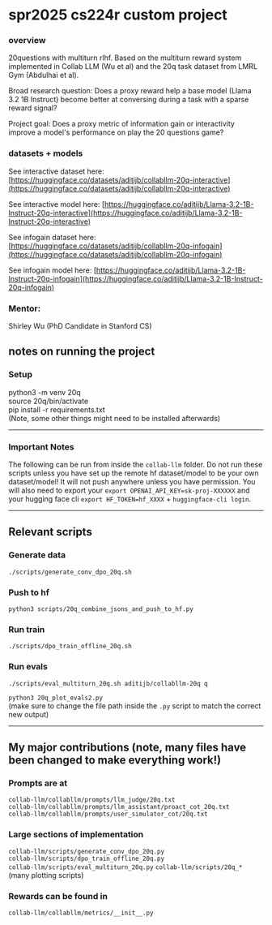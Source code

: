# spr2025 cs224r custom project

### overview

20questions with multiturn rlhf. Based on the multiturn reward system implemented in Collab LLM (Wu et al) and the 20q task dataset from LMRL Gym (Abdulhai et al). 

Broad research question: Does a proxy reward help a base model (Llama 3.2 1B Instruct) become better at conversing during a task with a sparse reward signal? 

Project goal: Does a proxy metric of information gain or interactivity improve a model's performance on play the 20 questions game?

### datasets + models

See interactive dataset here: [https://huggingface.co/datasets/aditijb/collabllm-20q-interactive](https://huggingface.co/datasets/aditijb/collabllm-20q-interactive)  

See interactive model here: [https://huggingface.co/aditijb/Llama-3.2-1B-Instruct-20q-interactive](https://huggingface.co/aditijb/Llama-3.2-1B-Instruct-20q-interactive)

See infogain dataset here: [https://huggingface.co/datasets/aditijb/collabllm-20q-infogain](https://huggingface.co/datasets/aditijb/collabllm-20q-infogain)  

See infogain model here: [https://huggingface.co/aditijb/Llama-3.2-1B-Instruct-20q-infogain](https://huggingface.co/aditijb/Llama-3.2-1B-Instruct-20q-infogain)

### Mentor: 
Shirley Wu (PhD Candidate in Stanford CS)

## notes on running the project

### Setup

python3 -m venv 20q  
source 20q/bin/activate  
pip install -r requirements.txt  
(Note, some other things might need to be installed afterwards)

---

### Important Notes

The following can be run from inside the `collab-llm` folder. Do not run these scripts unless you have set up the remote hf dataset/model to be your own dataset/model! It will not push anywhere unless you have permission. You will also need to export your `export OPENAI_API_KEY=sk-proj-XXXXXX` and your hugging face cli `export HF_TOKEN=hf_XXXX` + `huggingface-cli login`.

---

## Relevant scripts

### Generate data

`./scripts/generate_conv_dpo_20q.sh`


### Push to hf

`python3 scripts/20q_combine_jsons_and_push_to_hf.py`


### Run train

`./scripts/dpo_train_offline_20q.sh`


### Run evals

`./scripts/eval_multiturn_20q.sh aditijb/collabllm-20q q`

`python3 20q_plot_evals2.py`  
(make sure to change the file path inside the `.py` script to match the correct new output)

---

## My major contributions (note, many files have been changed to make everything work!)

### Prompts are at

`collab-llm/collabllm/prompts/llm_judge/20q.txt`  
`collab-llm/collabllm/prompts/llm_assistant/proact_cot_20q.txt`  
`collab-llm/collabllm/prompts/user_simulator_cot/20q.txt`


### Large sections of implementation

`collab-llm/scripts/generate_conv_dpo_20q.py`  
`collab-llm/scripts/dpo_train_offline_20q.py`  
`collab-llm/scripts/eval_multiturn_20q.py`
`collab-llm/scripts/20q_*` (many plotting scripts)


### Rewards can be found in

`collab-llm/collabllm/metrics/__init__.py`
